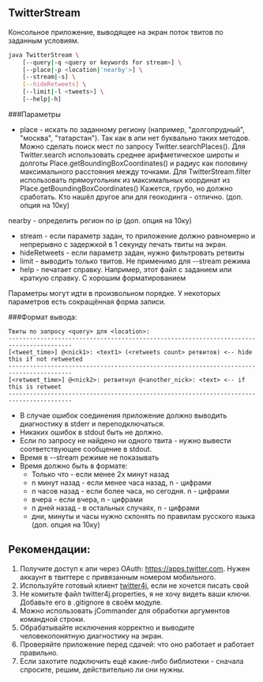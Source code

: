 ## TwitterStream

Консольное приложение, выводящее на экран поток твитов по заданным условиям.

```bash
java TwitterStream \
    [--query|-q <query or keywords for stream>] \
    [--place|-p <location|'nearby'>] \
    [--stream|-s] \
    [--hideRetweets] \
    [--limit|-l <tweets>] \
    [--help|-h]
```
###Параметры
* place - искать по заданному региону (например, "долгопрудный", "москва", "татарстан").
Так как в апи нет буквально таких методов. Можно сделать поиск мест по запросу Twitter.searchPlaces().
Для Twitter.search использовать среднее арифметическое широты и долготы Place.getBoundingBoxCoordinates() и радиус как половину максимального расстояния между точками.
Для TwitterStream.filter использовать прямоугольник из максимальных координат из Place.getBoundingBoxCoordinates()
Кажется, грубо, но должно сработать. Кто нашёл другое апи для геокодинга - отлично. (доп. опция на 10ку)

nearby - определить регион по ip (доп. опция на 10ку)
* stream - если параметр задан, то приложение должно равномерно и непрерывно с задержкой в 1 секунду печать твиты на экран.
* hideRetweets - если параметр задан, нужно фильтровать ретвиты
* limit - выводить только <tweets> твитов. Не применимо для --stream режима  
* help - печатает справку. Например, этот файл с заданием или краткую справку. С хорошим форматированием

Параметры могут идти в произвольном порядке. 
У некоторых параметров есть сокращённая форма записи. 

###Формат вывода:
```
Твиты по запросу <query> для <location>:
----------------------------------------------------------------------------------------
[<tweet_time>] @<nick1>: <text1> (<retweets count> ретвитов) <-- hide this if not retweeted
----------------------------------------------------------------------------------------
[<retweet_time>] @<nick2>: ретвитнул @<another_nick>: <text> <-- if this is retweet
----------------------------------------------------------------------------------------
```

* В случае ошибок соединения приложение должно выводить диагностику в stderr и переподключаться.
* Никаких ошибок в stdout быть не должно.
* Если по запросу не найдено ни одного твита - нужно вывести соответствующее сообщение в stdout.
* Время в --stream режиме не показывать
* Время должно быть в формате:
    * Только что - если менее 2х минут назад
    * n минут назад - если менее часа назад, n - цифрами
    * n часов назад - если более часа, но сегодня. n - цифрами
    * вчера - если вчера, n - цифрами
    * n дней назад - в остальных случаях, n - цифрами
    * дни, минуты и часы нужно склонять по правилам русского языка (доп. опция на 10ку)

## Рекомендации:
 1. Получите доступ к апи через OAuth: https://apps.twitter.com. Нужен аккаунт в твиттере с привязанным номером мобильного.
 1. Используйте готовый клиент [twitter4j](http://twitter4j.org/en/index.html#introduction), если не хочется писать свой
 2. Не комитьте файл twitter4j.properties, я не хочу видеть ваши ключи. Добавьте его в .gitignore в своём модуле.
 3. Можно использовать jCommander для обработки аргументов командной строки.
 2. Обрабатывайте исключения корректно и выводите человекопонятную диагностику на экран.
 3. Проверяйте приложение перед сдачей: что оно работает и работает правильно.
 4. Если захотите подключить ещё какие-либо библиотеки - сначала спросите, решим, действительно ли они нужны.


